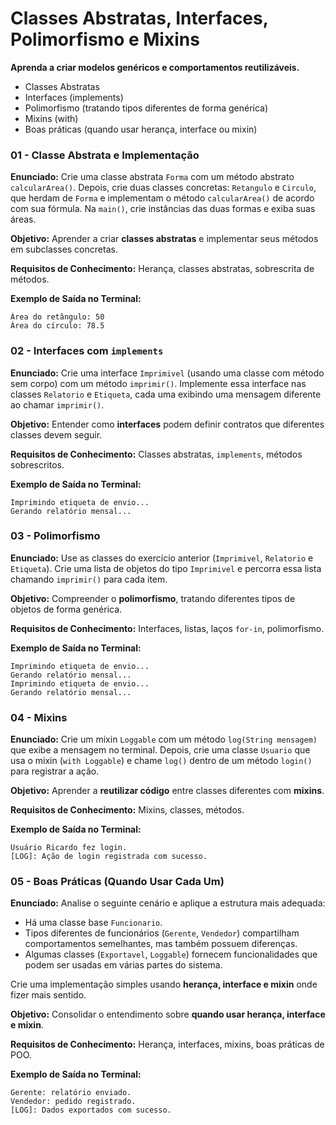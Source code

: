 # **Classes Abstratas, Interfaces, Polimorfismo e Mixins**

**Aprenda a criar modelos genéricos e comportamentos reutilizáveis.**

* Classes Abstratas
* Interfaces (implements)
* Polimorfismo (tratando tipos diferentes de forma genérica)
* Mixins (with)
* Boas práticas (quando usar herança, interface ou mixin)

### **01 - Classe Abstrata e Implementação**

**Enunciado:**
Crie uma classe abstrata `Forma` com um método abstrato `calcularArea()`.
Depois, crie duas classes concretas: `Retangulo` e `Circulo`, que herdam de `Forma` e implementam o método `calcularArea()` de acordo com sua fórmula.
Na `main()`, crie instâncias das duas formas e exiba suas áreas.

**Objetivo:**
Aprender a criar **classes abstratas** e implementar seus métodos em subclasses concretas.

**Requisitos de Conhecimento:**
Herança, classes abstratas, sobrescrita de métodos.

**Exemplo de Saída no Terminal:**

```
Área do retângulo: 50
Área do círculo: 78.5
```

### **02 - Interfaces com `implements`**

**Enunciado:**
Crie uma interface `Imprimivel` (usando uma classe com método sem corpo) com um método `imprimir()`.
Implemente essa interface nas classes `Relatorio` e `Etiqueta`, cada uma exibindo uma mensagem diferente ao chamar `imprimir()`.

**Objetivo:**
Entender como **interfaces** podem definir contratos que diferentes classes devem seguir.

**Requisitos de Conhecimento:**
Classes abstratas, `implements`, métodos sobrescritos.

**Exemplo de Saída no Terminal:**

```
Imprimindo etiqueta de envio...
Gerando relatório mensal...
```

### **03 - Polimorfismo**

**Enunciado:**
Use as classes do exercício anterior (`Imprimivel`, `Relatorio` e `Etiqueta`).
Crie uma lista de objetos do tipo `Imprimivel` e percorra essa lista chamando `imprimir()` para cada item.

**Objetivo:**
Compreender o **polimorfismo**, tratando diferentes tipos de objetos de forma genérica.

**Requisitos de Conhecimento:**
Interfaces, listas, laços `for-in`, polimorfismo.

**Exemplo de Saída no Terminal:**

```
Imprimindo etiqueta de envio...
Gerando relatório mensal...
Imprimindo etiqueta de envio...
Gerando relatório mensal...
```

### **04 - Mixins**

**Enunciado:**
Crie um mixin `Loggable` com um método `log(String mensagem)` que exibe a mensagem no terminal.
Depois, crie uma classe `Usuario` que usa o mixin (`with Loggable`) e chame `log()` dentro de um método `login()` para registrar a ação.

**Objetivo:**
Aprender a **reutilizar código** entre classes diferentes com **mixins**.

**Requisitos de Conhecimento:**
Mixins, classes, métodos.

**Exemplo de Saída no Terminal:**

```
Usuário Ricardo fez login.
[LOG]: Ação de login registrada com sucesso.
```

### **05 - Boas Práticas (Quando Usar Cada Um)**

**Enunciado:**
Analise o seguinte cenário e aplique a estrutura mais adequada:

* Há uma classe base `Funcionario`.
* Tipos diferentes de funcionários (`Gerente`, `Vendedor`) compartilham comportamentos semelhantes, mas também possuem diferenças.
* Algumas classes (`Exportavel`, `Loggable`) fornecem funcionalidades que podem ser usadas em várias partes do sistema.

Crie uma implementação simples usando **herança, interface e mixin** onde fizer mais sentido.

**Objetivo:**
Consolidar o entendimento sobre **quando usar herança, interface e mixin**.

**Requisitos de Conhecimento:**
Herança, interfaces, mixins, boas práticas de POO.

**Exemplo de Saída no Terminal:**

```
Gerente: relatório enviado.
Vendedor: pedido registrado.
[LOG]: Dados exportados com sucesso.
```


